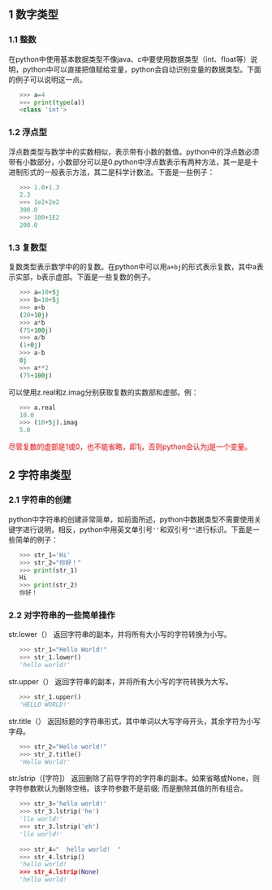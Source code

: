## 1 数字类型
### 1.1 整数
在python中使用基本数据类型不像java、c中要使用数据类型（int、float等）说明，python中可以直接把值赋给变量，python会自动识别变量的数据类型。下面的例子可以说明这一点。

```python
   >>> a=4
   >>> print(type(a))
   <class 'int'>
```
### 1.2 浮点型
浮点数类型与数学中的实数相似，表示带有小数的数值。python中的浮点数必须带有小数部分，小数部分可以是0.python中浮点数表示有两种方法，其一是是十进制形式的一般表示方法，其二是科学计数法。下面是一些例子：
```python
   >>> 1.0+1.3
   2.3
   >>> 1e2+2e2
   300.0
   >>> 100+1E2
   200.0
```
### 1.3 复数型
复数类型表示数学中的的复数。在python中可以用`a+bj`的形式表示复数，其中a表示实部，b表示虚部。下面是一些复数的例子。

```python
   >>> a=10+5j
   >>> b=10+5j
   >>> a+b
   (20+10j)
   >>> a*b
   (75+100j)
   >>> a/b
   (1+0j)
   >>> a-b
   0j
   >>> a**2
   (75+100j)
```
可以使用z.real和z.imag分别获取复数的实数部和虚部。例：

```python
   >>> a.real
   10.0
   >>> (10+5j).imag
   5.0
```
<font color="red">尽管复数的虚部是1或0，也不能省略，即1j，否则python会认为j是一个变量。</font>
## 2 字符串类型
### 2.1 字符串的创建
python中字符串的创建非常简单，如前面所述，python中数据类型不需要使用关键字进行说明，相反，python中用英文单引号`''`和双引号`""`进行标识。下面是一些简单的例子：
```python
   >>> str_1='Hi'
   >>> str_2="你好！"
   >>> print(str_1)
   Hi
   >>> print(str_2)
   你好！
```
### 2.2 对字符串的一些简单操作
str.lower（） 返回字符串的副本，并将所有大小写的字符转换为小写。<br>
```python
   >>> str_1="Hello World!"
   >>> str_1.lower()
   'hello world!'
```
str.upper（） 返回字符串的副本，并将所有大小写的字符转换为大写。<br>
```python
   >>> str_1.upper()
   'HELLO WORLD!'
```
str.title（） 返回标题的字符串形式，其中单词以大写字母开头，其余字符为小写字母。<br>
```python
   >>> str_2="Hello world!"
   >>> str_2.title()
   'Hello World!'
```
str.lstrip（[字符]） 返回删除了前导字符的字符串的副本。如果省略或None，则字符参数默认为删除空格。该字符参数不是前缀; 而是删除其值的所有组合。
```python
   >>> str_3='hello world!'
   >>> str_3.lstrip('he')
   'llo world!'
   >>> str_3.lstrip('eh')
   'llo world!'
   
   >>> str_4="  hello world!  "
   >>> str_4.lstrip()
   'hello world!
   >>> str_4.lstrip(None)
   'hello world!  '
```


